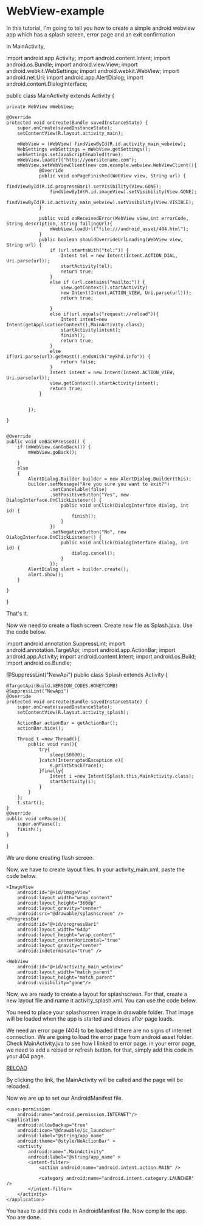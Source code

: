 # WebView-example

In this tutorial, I'm going to tell you how to create a simple android webview app which has a splash screen, error page and an exit confirmation

In MainActivity,

import android.app.Activity;
import android.content.Intent;
import android.os.Bundle;
import android.view.View;
import android.webkit.WebSettings;
import android.webkit.WebView;
import android.net.Uri;
import android.app.AlertDialog;
import android.content.DialogInterface;


public class MainActivity extends Activity {

    private WebView mWebView;

    @Override
    protected void onCreate(Bundle savedInstanceState) {
        super.onCreate(savedInstanceState);
        setContentView(R.layout.activity_main);

        mWebView = (WebView) findViewById(R.id.activity_main_webview);
        WebSettings webSettings = mWebView.getSettings();
        webSettings.setJavaScriptEnabled(true);
        mWebView.loadUrl("http://yoursitename.com");
        mWebView.setWebViewClient(new com.example.webview.WebViewClient(){
				@Override
				public void onPageFinished(WebView view, String url) {
					findViewById(R.id.progressBar1).setVisibility(View.GONE);
					findViewById(R.id.imageView).setVisibility(View.GONE);
					findViewById(R.id.activity_main_webview).setVisibility(View.VISIBLE);
				}

				public void onReceivedError(WebView view,int errorCode, String description, String failingUrl){
					mWebView.loadUrl("file:///android_asset/404.html");
				}
				public boolean shouldOverrideUrlLoading(WebView view, String url) {
					if (url.startsWith("tel:")) {
						Intent tel = new Intent(Intent.ACTION_DIAL, Uri.parse(url));
						startActivity(tel);
						return true;
					}
					else if (url.contains("mailto:")) {
						view.getContext().startActivity(
						new Intent(Intent.ACTION_VIEW, Uri.parse(url)));
						return true;

					}
					else if(url.equals("request://reload")){
						Intent intent=new Intent(getApplicationContext(),MainActivity.class);
						startActivity(intent);
						finish();
						return true;
					}
					else if(Uri.parse(url).getHost().endsWith("mykhd.info")) {
						return false;
					}
					Intent intent = new Intent(Intent.ACTION_VIEW, Uri.parse(url));
					view.getContext().startActivity(intent);
					return true;
				}


			});

    }


	@Override
	public void onBackPressed() {
		if (mWebView.canGoBack()) {
			mWebView.goBack();

		}
		else
		{
			AlertDialog.Builder builder = new AlertDialog.Builder(this);
			builder.setMessage("Are you sure you want to exit?")
					.setCancelable(false)
					.setPositiveButton("Yes", new DialogInterface.OnClickListener() {
						public void onClick(DialogInterface dialog, int id) {
							finish();
						}
					})
					.setNegativeButton("No", new DialogInterface.OnClickListener() {
						public void onClick(DialogInterface dialog, int id) {
							dialog.cancel();
						}
					});
			AlertDialog alert = builder.create();
			alert.show();
		}

	}

}

That's it.




Now we need to create a flash screen. Create new file as Splash.java. Use the code below.


import android.annotation.SuppressLint;
import android.annotation.TargetApi;
import android.app.ActionBar;
import android.app.Activity;
import android.content.Intent;
import android.os.Build;
import android.os.Bundle;

@SuppressLint("NewApi")
public class Splash extends Activity {


    @TargetApi(Build.VERSION_CODES.HONEYCOMB)
    @SuppressLint("NewApi")
    @Override
    protected void onCreate(Bundle savedInstanceState) {
        super.onCreate(savedInstanceState);
        setContentView(R.layout.activity_splash);

        ActionBar actionBar = getActionBar();
        actionBar.hide();

        Thread t =new Thread(){
            public void run(){
                try{
                    sleep(50000);
                }catch(InterruptedException e){
                    e.printStackTrace();
                }finally{
                    Intent i =new Intent(Splash.this,MainActivity.class);
                    startActivity(i);
                }
            }
        };
        t.start();
    }
    @Override
    public void onPause(){
        super.onPause();
        finish();
    }

}


We are done creating flash screen. 

Now, we have to create layout files. In your activity_main.xml, paste the code below.

<?xml version="1.0" encoding="utf-8"?>
<LinearLayout
	xmlns:android="http://schemas.android.com/apk/res/android"
	xmlns:app="http://schemas.android.com/apk/res-auto"
	xmlns:tools="http://schemas.android.com/tools"
	android:layout_width="match_parent"
	android:layout_height="match_parent"
	tools:context=".MainActivity"
	android:orientation="vertical"
	android:background="#007afe">

	<ImageView
		android:id="@+id/imageView"
		android:layout_width="wrap_content"
		android:layout_height="360dp"
		android:layout_gravity="center"
		android:src="@drawable/splashscreen" />
	<ProgressBar
		android:id="@+id/progressBar1"
		android:layout_width="64dp"
		android:layout_height="wrap_content"
		android:layout_centerHorizontal="true"
		android:layout_gravity="center"
		android:indeterminate="true" />

	<WebView
		android:id="@+id/activity_main_webview"
		android:layout_width="match_parent"
		android:layout_height="match_parent"
		android:visibility="gone"/>
    
</LinearLayout>




Now, we are ready to create a layout for splashscreen. For that, create a new layout file and name it activity_splash.xml. You can use the code below.

<RelativeLayout
	xmlns:android="http://schemas.android.com/apk/res/android"
	xmlns:tools="http://schemas.android.com/tools"
	android:layout_width="match_parent"
	android:layout_height="match_parent"
	android:background="#B7B3B3"
	tools:context=".Splash">

</RelativeLayout>

You need to place your splashscreen image in drawable folder. That image will be loaded when the app is started and closes after page loads.




We need an error page (404) to be loaded if there are no signs of internet connection. We are going to load the error page from android asset folder. Check MainActivity.jva to see how I linked to error page. in your error page, we need to add a reload or refresh button. for that, simply add this code in your 404 page.

<a href="request://reload" class="btn">RELOAD</a>

By clicking the link, the MainActivity will be called and the page will be reloaded.




Now we are up to set our AndroidManifest file.


	<uses-permission
		android:name="android.permission.INTERNET"/>
    <application
        android:allowBackup="true"
        android:icon="@drawable/ic_launcher"
        android:label="@string/app_name"
        android:theme="@style/NoActionBar" >
        <activity
            android:name=".MainActivity"
            android:label="@string/app_name" >
            <intent-filter>
                <action android:name="android.intent.action.MAIN" />

                <category android:name="android.intent.category.LAUNCHER" />
            </intent-filter>
        </activity>
    </application>

You have to add this code in AndroidManifest file. Now compile the app. You are done.


